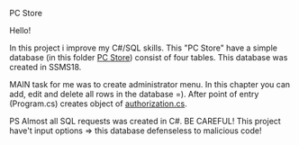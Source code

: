PC Store

Hello!

In this project i improve my C#/SQL skills. This "PC Store" have a simple database (in this folder
<a href="https://github.com/DENISmer/PC-Store/tree/master/PC%20Store%20(SQL)">PC Store</a>) consist of four tables.
This database was created in SSMS18.

MAIN task for me was to create administrator menu. In this chapter you can add, edit and delete all rows in the database =).
After point of entry (Program.cs) creates object of <a href="https://github.com/DENISmer/PC-Store/blob/master/PC%20Store/%D0%90uthorization.cs">authorization.cs</a>.

PS
Almost all SQL requests was created in C#. BE CAREFUL! This project have't input options => this database defenseless to malicious code!
